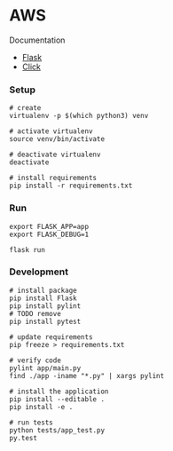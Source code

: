 # AWS

Documentation

* [Flask](http://flask.pocoo.org)
* [Click](http://click.pocoo.org)


### Setup

```
# create
virtualenv -p $(which python3) venv

# activate virtualenv
source venv/bin/activate

# deactivate virtualenv
deactivate

# install requirements
pip install -r requirements.txt
```

### Run

```
export FLASK_APP=app
export FLASK_DEBUG=1

flask run
```

### Development

```
# install package
pip install Flask
pip install pylint
# TODO remove
pip install pytest

# update requirements
pip freeze > requirements.txt

# verify code
pylint app/main.py
find ./app -iname "*.py" | xargs pylint

# install the application
pip install --editable .
pip install -e .

# run tests
python tests/app_test.py
py.test
```
